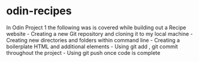 # odin-recipes
In Odin Project 1 the following was is covered while building out a Recipe website
    - Creating a new Git repository and cloning it to my local machine
    - Creating new directories and folders within command line
    - Creating a boilerplate HTML and additional elements
    - Using git add , git commit throughout the project
    - Using git push once code is complete